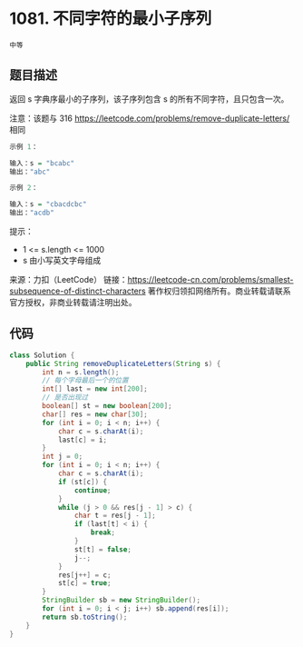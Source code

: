 # 1081. 不同字符的最小子序列

`中等`

## 题目描述

返回 s 字典序最小的子序列，该子序列包含 s 的所有不同字符，且只包含一次。

注意：该题与 316 https://leetcode.com/problems/remove-duplicate-letters/ 相同

 
```r
示例 1：

输入：s = "bcabc"
输出："abc"

示例 2：

输入：s = "cbacdcbc"
输出："acdb"
```

提示：

- 1 <= s.length <= 1000
- s 由小写英文字母组成

来源：力扣（LeetCode）
链接：https://leetcode-cn.com/problems/smallest-subsequence-of-distinct-characters
著作权归领扣网络所有。商业转载请联系官方授权，非商业转载请注明出处。

## 代码

```java
class Solution {
    public String removeDuplicateLetters(String s) {
        int n = s.length();
        // 每个字母最后一个的位置
        int[] last = new int[200];
        // 是否出现过
        boolean[] st = new boolean[200];
        char[] res = new char[30];
        for (int i = 0; i < n; i++) {
            char c = s.charAt(i);
            last[c] = i;
        }
        int j = 0;
        for (int i = 0; i < n; i++) {
            char c = s.charAt(i);
            if (st[c]) {
                continue;
            }
            while (j > 0 && res[j - 1] > c) {
                char t = res[j - 1];
                if (last[t] < i) {
                    break;
                }
                st[t] = false;
                j--;
            }
            res[j++] = c;
            st[c] = true;
        }
        StringBuilder sb = new StringBuilder();
        for (int i = 0; i < j; i++) sb.append(res[i]);
        return sb.toString();
    }
}
```